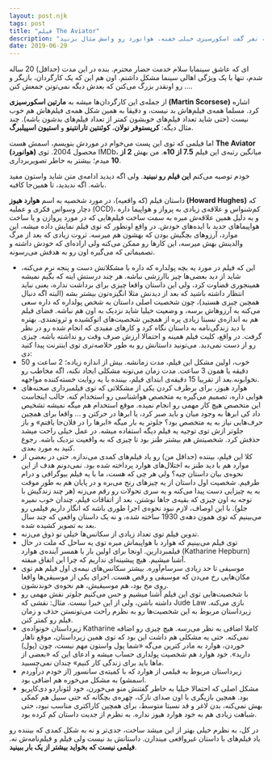 ```yaml
---
layout: post.njk
tags: post
title: "فیلم The Aviator"
description: "این اولین فیلمیه که از یه کارگردان شناخته شده معرفی می‌کنم و توصیه می‌کنم نبینید. از این نوع فیلم‌ها توی این وبلاگ زیاد خواهید دید. دفه‌ی بعد که یه نفر گفت اسکورسیزی خیلی خفنه، هوانورد رو واسش مثال بزنید."
date: 2019-06-29
---
```


با سلام خدمت حضار محترم. بنده در این مدت (حداقل) 20 ساله‌‎ای که عاشق سینما شدم، تنها با یک ویژگی اهالی سینما مشکل داشتم. اون هم این که یک کارگردان، بازیگر و ... رو اونقدر بزرگ می‌کنن که بعدش دیگه نمی‌تونن جمعش کنن.

از جمله‌ی این کارگردان‌ها میشه به **مارتین اسکورسیزی (Martin Scorsese)** اشاره کرد. مسلما همه‌ی فیلم‌هاش بد نیست، و دقیقا به همین شکل همه‌ی فیلم‌هاش هم خوب نیست (حتی شاید تعداد فیلم‌های خوبشون کمتر از تعداد فیلم‌های بدشون باشه). چند مثال دیگه: **کریستوفر نولان**، **کوئنتین تارانتینو** و **استیون اسپیلبرگ**.

اما فیلمی که توی این پست می‌خوام در موردش بنویسم، اسمش هست **The Aviator (هوانورد)** محصول 2004. توی IMDb، میانگین رتبه‌ی این فیلم **7.5 از 10ه**. من بهش **2 از 10** میدم؛ بیشتر به خاطر تصویربرداری.

خودم توصیه می‌کنم **این فیلم رو نبینید**. ولی اگه دیدید ادامه‌ی متن شاید واستون مفید باشه. اگه ندیدید، تا همین‌جا کافیه.

داستان فیلم (که واقعیه)، در مورد شخصیه به اسم **هوارد هیوز (Howard Hughes)** که دچار وسواس فکری و عملیه (OCD)، کم‌شنواس و علاقه‌ی زیادی به پرواز و هواپیما داره و به دلیل همین علاقه‌ش میره به سمت ساخت فیلم‌هایی که در مورد پروازن و یا ساخت هواپیماهای جدید با ایده‌های خودش. در واقع اونطور که توی فیلم نمایش داده میشه، این موارد، آرزوهای بچگیش بودن که بهشون هم میرسه. ثروت زیادی که بعد از مرگ والدینش بهش میرسه، این کارها رو ممکن می‌کنه ولی اراده‌ای که خودش داشته و تصمیماتی که می‌گیره اون رو به هدفش می‌رسونه.

* این که فیلم در مورد یه بچه پولداره که داره با مشکلاتش دست و پنجه نرم می‌کنه، شاید از دید بعضی‌ها چیز باارزشی نباشه. هر چند درستش اینه که بگیم نمیشه همینجوری قضاوت کرد، ولی این داستان واقعا چیزی برای برداشت نداره، یعنی نباید انتظار داشته باشید که بعد از دیدنش مثلا انگیزه‌تون بیشتر بشه (البته اگه دنبال همچین چیزی هستید)، چون شخصیت اصلی داستان یه شخص پولداره که داره سعی می‌کنه به آرزوهاش برسه، و وضعیت خیلیا شاید نزدیک به اون هم نباشه. فضای فیلم هم به اندازه‌ی نسبتا زیادی پره از همچین شخصیت‌های اتوکشیده و ثروتمندی. بهتره با دید زندگی‌نامه به داستان نگاه کرد و کارهای مفیدی که انجام شده رو در نظر گرفت. در واقع، کلیت فیلم همینه و احتمالا ارزش صرف وقت رو نداشته باشه. چیزی رو از دست نمی‌دید. می‌تونید داستانش رو به طور خلاصه‌تری توی اینترنت پیدا کنید :دی
* خوب، اولین مشکل این فیلم، مدت زمانشه. بیش از اندازه زیاده؛ 2 ساعت و 50 دقیقه یا همون 3 ساعت. مدت زمان می‌تونه مشکلی ایجاد نکنه، اگه مخاطب رو نخوابونه.بعد از تقریبا 15 دقیقه‌ی ابتدای فیلم، بیننده با یه روایت خسته‌کننده مواجهه.
* هوارد هیوز، برای برطرف کردن یکی از مشکلاتی که توی فیلمبرداری صحنه‌های هوایی داره، تصمیم می‌گیره یه متخصص هواشناسی رو استخدام کنه. جالب اینجاست این متخصص هیچ کار مهمی رو انجام نمیده. موقع استخدام هم میگه نمیشه تشخیص داد کی ابرها به وجود میان و باید صبر کرد، یا ابرها در حرکتن و ... واقعا برای همچین حرف‌هایی نیاز به یه متخصص بود؟ جلوتر یه بار میگه «ابرها را در فلان‌جا یافتم» و باز جلوتر ازش توی توجیه یه فیلم دیگه استفاده میشه. در عمل خیلی راحت میشد حذفش کرد. شخصیتش هم بیشتر طنز بود تا چیزی که به واقعیت نزدیک باشه. رجوع کنید به مورد بعدی.
* کلا این فیلم، بیننده (حداقل من) رو یاد فیلم‌های کمدی می‌ندازه. حتی در بعضی از موارد هم با دید طنز به اختلال‌های هوارد پرداخته شده بود. نمی‌دونم هدف از این نحوه‌ی بیان داستان چیه؟ ولی هر چی که هست، ما با یه فیلم بیوگرافی و درام طرفیم. شخصیت اول داستان از یه چیزهای رنج می‌بره و در پایان هم به طور موقت به یه چیزایی دست پیدا می‌کنه و یه سری تحولات رو رقم می‌زنه (هر چند زندگیش با توجه به اون چیزی که بقیه‌ی جاها نوشتن، بعد از اتفاقات فیلم، چندان خوب نمیره جلو). با این اوصاف، لازم نبود نحوه‌ی اجرا طوری باشه که انگار داریم فیلمی رو می‌بینیم که توی همون دهه‌ی 1930 ساخته شده، و نه یک داستان واقعی که چند سال بعد به تصویر کشیده شده.
* تدوین فیلم توی تعداد زیادی از سکانس‌ها خیلی تو ذوق می‌زنه.
* توی فیلم می‌بینیم که هوارد با هواپیماش میره توی یه ساحل که ملت در حال فیلمبردارین. اونجا برای اولین بار با همسر آینده‌ی هوارد (Katharine Hepburn) آشنا میشیم. هیچ پیشینه‌ای نداریم که چرا این اتفاق میفته.
* موسیقی تا حد زیادی سرسام‌آوره. بیشتر سکانس‌های نیمه‌ی اول فیلم هم توی مکان‌هایی رخ می‌دن که موسیقی و رقص هست. اجرای یکی از موسیقی‌ها واقعا روی مخ بود، هم موسیقیش، هم نحوه‌ی خوندنشون.
* با شخصیت‌هایی توی این فیلم آشنا میشیم و حس می‌کنیم جلوتر نقش مهمی رو داشته باشن، ولی از این خبرا نیست. مثال: نقشی که Jude Law بازی می‌کنه. زیرداستان مربوط به این شخصیت‌ها رو به نظرم راحت می‌تونستن حذف و زمان فیلم رو کمتر کنن.
* زیرداستان خونواده‌ی Katharine کاملا اضافی به نظر می‌رسه. هیچ چیزی رو اضافه نمی‌کنه. حتی یه مشکلی هم داشت این بود که توی همین زیرداستان، موقع ناهار خوردن، هوارد به مادر کترین می‌گه «شما پول واستون مهم نیست، چون (پول) دارید». خود هوارد هم شخصیت پولداری حساب میشه و ادعای این که «بعضی از ماها باید برای زندگی کار کنیم» چندان نمی‌چسبید.
* زیرداستان مربوط به فیلمی از هوارد که با کمیته‌ی سانسور (از خودم درآوردم اسمشو) به مشکل می‌خوره هم اضافی بود.
* مشکل اصلی که احتمالا خیلیا به خاطر گفتنش منو می‌خورن، خود لئوناردو دی‌کاپریو بود. همچین بازیگری با اون صدای نازک، چهره‌ی بچگانه که حتی سبیل هم کمکی بهش نمی‌کنه، بدن لاغر و قد نسبتا متوسط، برای همچین کاراکتری مناسب نبود، حتی شباهت زیادی هم به خود هوارد هیوز نداره. به نظرم از جدیت داستان کم کرده بود.

در کل، به نظرم خیلی بهتر از این میشد ساخت، جدی‌تر و نه به شکل کمدی که بیننده رو یاد فیلم‌های با داستان غیرواقعی میندازن. داستانش بد نیست ولی فیلم و فیلم‌نامه‌ش نه. **فیلمی نیست که بخواید بیشتر از یک بار ببینید**.